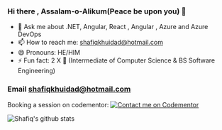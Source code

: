 ### Hi there , Assalam-o-Alikum(Peace be upon you) 👋

- 💬 Ask me about .NET, Angular, React , Angular , Azure and Azure DevOps
- 📫 How to reach me: shafiqkhuidad@hotmail.com
- 😄 Pronouns: HE/HIM
- ⚡ Fun fact: 2 X 🥇 (Intermediate of Computer Science & BS Software Engineering)

### Email shafiqkhuidad@hotmail.com

Booking a session on codementor: [![Contact me on Codementor](https://www.codementor.io/m-badges/mshafiqmk/book-session.svg)](https://www.codementor.io/@mshafiqmk?refer=badge)

![Shafiq's github stats](https://github-readme-stats.vercel.app/api?username=mshafiqmk&show_icons=true)

